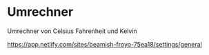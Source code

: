 # Umrechner
Umrechner von Celsius Fahrenheit und Kelvin

https://app.netlify.com/sites/beamish-froyo-75ea18/settings/general
